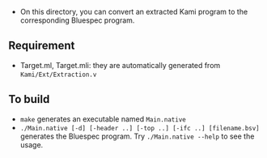 - On this directory, you can convert an extracted Kami program to the corresponding Bluespec program.

Requirement
-----------

- Target.ml, Target.mli: they are automatically generated from `Kami/Ext/Extraction.v`

To build
--------

- `make` generates an executable named `Main.native`
- `./Main.native [-d] [-header ..] [-top ..] [-ifc ..] [filename.bsv]` generates the Bluespec program. Try `./Main.native --help` to see the usage.
